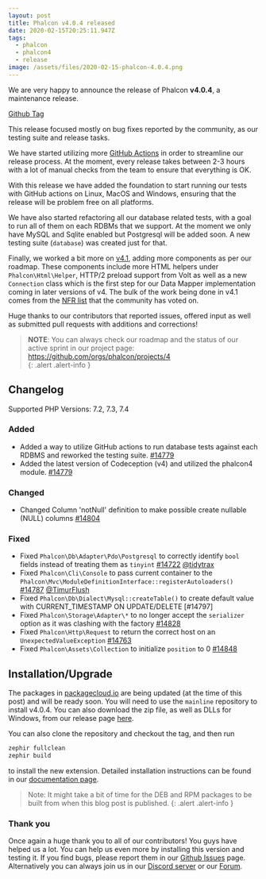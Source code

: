 ```yaml
---
layout: post
title: Phalcon v4.0.4 released
date: 2020-02-15T20:25:11.947Z
tags:
  - phalcon
  - phalcon4
  - release
image: /assets/files/2020-02-15-phalcon-4.0.4.png
---
```

We are very happy to announce the release of Phalcon **v4.0.4**, a maintenance release. 

<!--more-->

[Github Tag](https://github.com/phalcon/cphalcon/releases/tag/v4.0.4)

This release focused mostly on bug fixes reported by the community, as our testing suite and release tasks.

We have started utilizing more [GitHub Actions](https://github.com/phalcon/cphalcon/actions) in order to streamline our release process. At the moment, every release takes between 2-3 hours with a lot of manual checks from the team to ensure that everything is OK. 

With this release we have added the foundation to start running our tests with GitHub actions on Linux, MacOS and Windows, ensuring that the release will be problem free on all platforms.

We have also started refactoring all our database related tests, with a goal to run all of them on each RDBMs that we support. At the moment we only have MySQL and Sqlite enabled but Postgresql will be added soon. A new testing suite (`database`) was created just for that.

Finally, we worked a bit more on [v4.1](https://github.com/phalcon/cphalcon/blob/4.1.x/CHANGELOG-4.1.md), adding more components as per our roadmap. These components include more HTML helpers under `Phalcon\Html\Helper`, HTTP/2 preload support from Volt as well as a new `Connection` class which is the first step for our Data Mapper implementation coming in later versions of v4. The bulk of the work being done in v4.1 comes from the [NFR list](https://docs.phalcon.io/4.0/en/new-feature-request-list) that the community has voted on.

Huge thanks to our contributors that reported issues, offered input as well as submitted pull requests with additions and corrections!

> **NOTE**: You can always check our roadmap and the status of our active sprint in our project page: <https://github.com/orgs/phalcon/projects/4>  
{: .alert .alert-info }

## Changelog

Supported PHP Versions: 7.2, 7.3, 7.4

### Added
- Added a way to utilize GitHub actions to run database tests against each RDBMS and reworked the testing suite. [#14779](https://github.com/phalcon/cphalcon/issues/14779)
- Added the latest version of Codeception (v4) and utilized the phalcon4 module. [#14779](https://github.com/phalcon/cphalcon/issues/14779)

### Changed
- Changed Column 'notNull' definition to make possible create nullable (NULL) columns [#14804](https://github.com/phalcon/cphalcon/pull/14804)

### Fixed
- Fixed `Phalcon\Db\Adapter\Pdo\Postgresql` to correctly identify `bool` fields instead of treating them as `tinyint` [#14722](https://github.com/phalcon/cphalcon/issues/14722) [@tidytrax](https://github.com/tidytrax)
- Fixed `Phalcon\Cli\Console` to pass current container to the `Phalcon\Mvc\ModuleDefinitionInterface::registerAutoloaders()` [#14787](https://github.com/phalcon/cphalcon/issues/14787) [@TimurFlush](https://github.com/TimurFlush)
- Fixed `Phalcon\Db\Dialect\Mysql::createTable()` to create default value with CURRENT_TIMESTAMP ON UPDATE/DELETE [#14797]
- Fixed `Phalcon\Storage\Adapter\*` to no longer accept the `serializer` option as it was clashing with the factory [#14828](https://github.com/phalcon/cphalcon/pull/14828)
- Fixed `Phalcon\Http\Request` to return the correct host on an `UnexpectedValueException` [#14763](https://github.com/phalcon/cphalcon/issues/14763)
- Fixed `Phalcon\Assets\Collection` to initialize `position` to 0 [#14848](https://github.com/phalcon/cphalcon/pull/14848)


## Installation/Upgrade

The packages in [packagecloud.io](https://packagecloud.io/phalcon) are being updated (at the time of this post) and will be ready soon. You will need to use the `mainline` repository to install v4.0.4. You can also download the zip file, as well as DLLs for Windows, from our release page [here](https://github.com/phalcon/cphalcon/releases/tag/v4.0.4).

You can also clone the repository and checkout the tag, and then run

```bash
zephir fullclean
zephir build
```

to install the new extension. Detailed installation instructions can be found in our [documentation page](https://docs.phalcon.io/4.0/en/installation).

> Note: It might take a bit of time for the DEB and RPM packages to be built from when this blog post is published. 
{: .alert .alert-info }

### Thank you

Once again a huge thank you to all of our contributors! You guys have helped us a lot. You can help us even more by installing this version and testing it. If you find bugs, please report them in our [Github Issues](https://github.com/phalcon/cphalcon/issues) page. Alternatively you can always join us in our [Discord server](https://phalcon.io/discord) or our [Forum](https://phalcon.io/forum).
